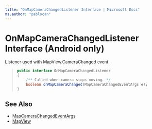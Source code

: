 ```yaml
---
title: "OnMapCameraChangedListener Interface | Microsoft Docs"
ms.author: "pablocan"
---
```


# OnMapCameraChangedListener Interface (Android only)

Listener used with MapView.CameraChanged event.

>```java
> public interface OnMapCameraChangedListener
> {
>     /** Called when camera stops moving. */
>     boolean onMapCameraChanged(MapCameraChangedEventArgs e);
> }
>```

## See Also

* [MapCameraChangedEventArgs](MapCameraChangedEventArgs-class.md)
* [MapView](../MapView-class.md)
